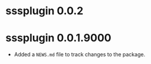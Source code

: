 # sssplugin 0.0.2

# sssplugin 0.0.1.9000

* Added a `NEWS.md` file to track changes to the package.
